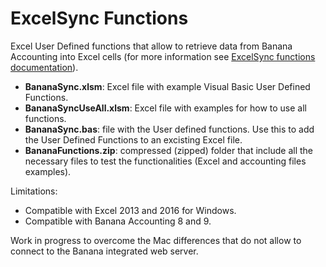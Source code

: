 # ExcelSync Functions
Excel User Defined functions that allow to retrieve data from Banana Accounting into Excel cells (for more information see [ExcelSync functions documentation](https://www.banana.ch/doc9/en/node/4999)).

* **BananaSync.xlsm**: Excel file with example Visual Basic User Defined Functions.
* **BananaSyncUseAll.xlsm**: Excel file with examples for how to use all functions. 
* **BananaSync.bas**: file with the User defined functions. Use this to add the User Defined Functions to an excisting Excel file. 
* **BananaFunctions.zip**: compressed (zipped) folder that include all the necessary files to test the functionalities (Excel and accounting files examples).  

Limitations:
* Compatible with Excel 2013 and 2016 for Windows.
* Compatible with Banana Accounting 8 and 9.

Work in progress to overcome the Mac differences that do not allow to connect to the Banana integrated web server.

